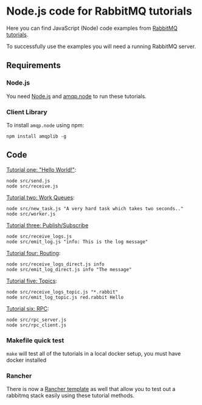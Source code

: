 # Node.js code for RabbitMQ tutorials

Here you can find JavaScript (Node) code examples from [RabbitMQ
tutorials](http://www.rabbitmq.com/getstarted.html).

To successfully use the examples you will need a running RabbitMQ server.

## Requirements

### Node.js

You need [Node.js](https://nodejs.org/en/download/) and [amqp.node](https://github.com/squaremo/amqp.node)
to run these tutorials.


### Client Library

To install `amqp.node` using npm:

    npm install amqplib -g

## Code

[Tutorial one: "Hello World!"](http://www.rabbitmq.com/tutorials/tutorial-one-javascript.html):

    node src/send.js
    node src/receive.js


[Tutorial two: Work Queues](http://www.rabbitmq.com/tutorials/tutorial-two-javascript.html):

    node src/new_task.js "A very hard task which takes two seconds.."
    node src/worker.js


[Tutorial three: Publish/Subscribe](http://www.rabbitmq.com/tutorials/tutorial-three-javascript.html)

    node src/receive_logs.js
    node src/emit_log.js "info: This is the log message"

[Tutorial four: Routing](http://www.rabbitmq.com/tutorials/tutorial-four-javascript.html):

    node src/receive_logs_direct.js info
    node src/emit_log_direct.js info "The message"


[Tutorial five: Topics](http://www.rabbitmq.com/tutorials/tutorial-five-javascript.html):

    node src/receive_logs_topic.js "*.rabbit"
    node src/emit_log_topic.js red.rabbit Hello

[Tutorial six: RPC](http://www.rabbitmq.com/tutorials/tutorial-six-javascript.html):

    node src/rpc_server.js
    node src/rpc_client.js

### Makefile quick test

`make` will test all of the tutorials in a local docker setup, you must
have docker installed

### Rancher

There is now a [Rancher template](https://github.com/rancher/community-catalog/tree/master/templates/rabbitmq-examples)
as well that allow you to test out a rabbitmq stack easily using these tutorial methods.

